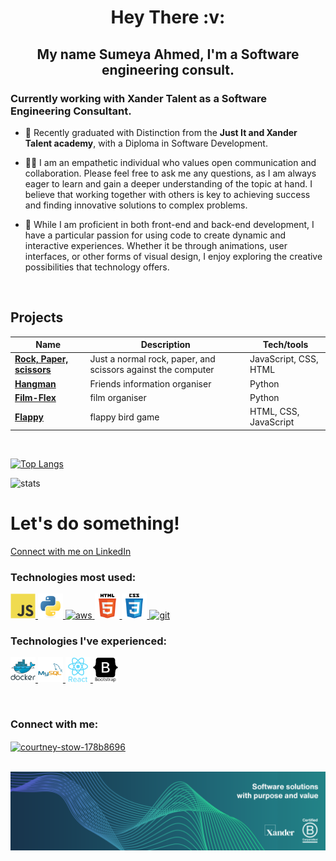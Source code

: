 
<h1 align="center">Hey There :v:</h1>
<h2 align="center">My name Sumeya Ahmed, I'm a Software engineering consult.</h2>
<p align="center"I am thrilled to continuously enhance my skills and knowledge in the field of software engineering cunsult, and to explore new and innovative ways of writing efficient and effective code. Working with code brings me immense joy and satisfaction, and I am always eager to learn and grow as a developer. Honesty and transparency are essential values that I strive to uphold in all aspects of my work, and I believe that they are crucial for fostering a positive and productive work environment.</p>

  <h3>Currently working with Xander Talent as a Software Engineering Consultant.</h3>
</div>

- :open_book: Recently graduated with Distinction from the **Just It and Xander Talent academy**, with a Diploma in Software Development.

- :raising_hand_man: I am an empathetic individual who values open communication and collaboration. Please feel free to ask me any questions, as I am always eager to learn and gain a deeper understanding of the topic at hand. I believe that working together with others is key to achieving success and finding innovative solutions to complex problems.

- :art: While I am proficient in both front-end and back-end development, I have a particular passion for using code to create dynamic and interactive experiences. Whether it be through animations, user interfaces, or other forms of visual design, I enjoy exploring the creative possibilities that technology offers.
<br>

## <a name="projects">Projects</a>

| Name                         | Description                     | Tech/tools                                                        |
| -----------------------------| ------------------------        | ----------------------
| **[Rock, Paper, scissors][1]**      | Just a normal rock, paper, and scissors against the computer     | JavaScript, CSS, HTML
| **[Hangman][2]**       | Friends information organiser   | Python
| **[Film-Flex][3]**               | film organiser    | Python  
| **[Flappy][4]**       | flappy bird game               |  HTML, CSS, JavaScript  

<br>

[![Top Langs](https://github-readme-stats.vercel.app/api/top-langs/?username=YA-Maya&layout=compact)](https://github.com/anuraghazra/github-readme-stats)

![stats](https://github-readme-stats.vercel.app/api?username=YA-Maya&show_icons=true&&count_private=true&include_all_commits=true)

<!-- <p><img align="center" src="https://github-readme-streak-stats.herokuapp.com/?user=court534&" alt="court534" /></p> -->


# Let's do something!
<p><a href="https://www.linkedin.com/in/sumeya-ahmed/">Connect with me on LinkedIn</a>

### Technologies most used:
<p align="left"> <a href="https://developer.mozilla.org/en-US/docs/Web/JavaScript" target="_blank" rel="noreferrer"> <img src="https://raw.githubusercontent.com/devicons/devicon/master/icons/javascript/javascript-original.svg" alt="javascript" width="40" height="40"/> </a> <a href="https://www.python.org" target="_blank" rel="noreferrer"> <img src="https://raw.githubusercontent.com/devicons/devicon/master/icons/python/python-original.svg" alt="python" width="40" height="40"/> </a>   <a href="https://aws.amazon.com" target="_blank" rel="noreferrer"> <img src="https://cdn.jsdelivr.net/gh/devicons/devicon/icons/amazonwebservices/amazonwebservices-original.svg" alt="aws" width="40" height="40"/> </a> <a href="https://www.w3.org/html/" target="_blank" rel="noreferrer"> <img src="https://raw.githubusercontent.com/devicons/devicon/master/icons/html5/html5-original-wordmark.svg" alt="html5" width="40" height="40"/> </a> <a href="https://www.w3schools.com/css/" target="_blank" rel="noreferrer"> <img src="https://raw.githubusercontent.com/devicons/devicon/master/icons/css3/css3-original-wordmark.svg" alt="css3" width="40" height="40"/> </a> <a href="https://git-scm.com/" target="_blank" rel="noreferrer"> <img src="https://www.vectorlogo.zone/logos/git-scm/git-scm-icon.svg" alt="git" width="40" height="40"/> </a> </p>

### Technologies I've experienced:
<p align="left">  <a href="https://www.docker.com/" target="_blank" rel="noreferrer"> <img src="https://raw.githubusercontent.com/devicons/devicon/master/icons/docker/docker-original-wordmark.svg" alt="docker" width="40" height="40"/> </a> <a href="https://www.mysql.com/" target="_blank" rel="noreferrer"> <img src="https://raw.githubusercontent.com/devicons/devicon/master/icons/mysql/mysql-original-wordmark.svg" alt="mysql" width="40" height="40"/> </a> 
 </a>  <a href="https://reactjs.org/" target="_blank" rel="noreferrer"> <img src="https://raw.githubusercontent.com/devicons/devicon/master/icons/react/react-original-wordmark.svg" alt="react" width="40" height="40"/> </a> <a href="https://getbootstrap.com" target="_blank" rel="noreferrer"> <img src="https://raw.githubusercontent.com/devicons/devicon/master/icons/bootstrap/bootstrap-plain-wordmark.svg" alt="bootstrap" width="40" height="40"/> </a>  </p>

<br />

### Connect with me:

<a href="https://www.linkedin.com/in/sumeya-ahmed/" target="blank"><img align="center" src="https://cdn.jsdelivr.net/gh/devicons/devicon/icons/linkedin/linkedin-original.svg" alt="courtney-stow-178b8696" height="40" width="40" /></a>
<br />

[1]:https://github.com/YA-Maya/Rock_Paper_Scissors
[2]:https://github.com/YA-Maya/Hangman
[3]:https://github.com/YA-Maya/Films-Flix
[4]:https://github.com/YA-Maya/flappy
  
  
<br>
<div align="center">
  <img src="https://raw.githubusercontent.com/OliverCadman/OliverCadman/master/assets/images/LinkedIn%20Software%20%26%20Data%20Engineering.png"></img>
  <br>
